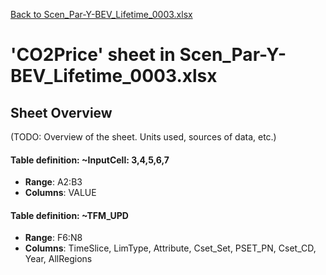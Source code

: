 [Back to Scen_Par-Y-BEV_Lifetime_0003.xlsx](README.md)

# 'CO2Price' sheet in Scen_Par-Y-BEV_Lifetime_0003.xlsx

## Sheet Overview

(TODO: Overview of the sheet. Units used, sources of data, etc.)

#### Table definition: ~InputCell: 3,4,5,6,7
- **Range**: A2:B3
- **Columns**: VALUE

#### Table definition: ~TFM_UPD
- **Range**: F6:N8
- **Columns**: TimeSlice, LimType, Attribute, Cset_Set, PSET_PN, Cset_CD, Year, AllRegions


